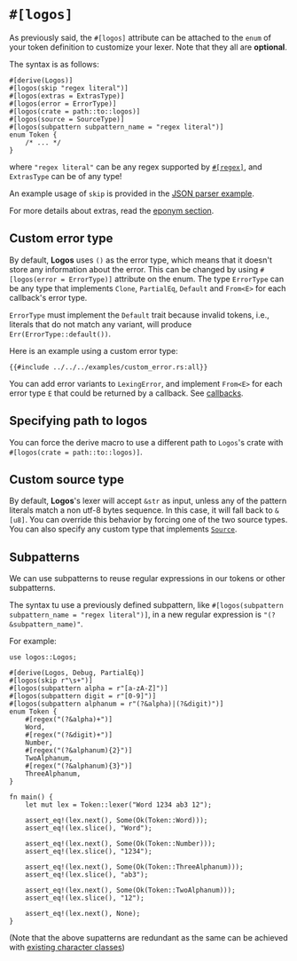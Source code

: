 # `#[logos]`

As previously said, the `#[logos]` attribute can be attached to the `enum`
of your token definition to customize your lexer. Note that they all are
**optional**.

The syntax is as follows:

```rust,no_run,no_playground
#[derive(Logos)]
#[logos(skip "regex literal")]
#[logos(extras = ExtrasType)]
#[logos(error = ErrorType)]
#[logos(crate = path::to::logos)]
#[logos(source = SourceType)]
#[logos(subpattern subpattern_name = "regex literal")]
enum Token {
    /* ... */
}
```

where `"regex literal"` can be any regex supported by
[`#[regex]`](../common-regex.md), and `ExtrasType` can be of any type!

An example usage of `skip` is provided in the [JSON parser example](../examples/json.md).

For more details about extras, read the [eponym section](../extras.md).

## Custom error type

By default, **Logos** uses `()` as the error type, which means that it
doesn't store any information about the error.
This can be changed by using `#[logos(error = ErrorType)]` attribute on the enum.
The type `ErrorType` can be any type that implements `Clone`, `PartialEq`,
`Default` and `From<E>` for each callback's error type.

`ErrorType` must implement the `Default` trait because invalid tokens, i.e.,
literals that do not match any variant, will produce `Err(ErrorType::default())`.

Here is an example using a custom error type:

```rust,no_run,noplayground
{{#include ../../../examples/custom_error.rs:all}}
```

You can add error variants to `LexingError`,
and implement `From<E>` for each error type `E` that could
be returned by a callback. See [callbacks](../callbacks.md).

## Specifying path to logos

You can force the derive macro to use a different path to `Logos`'s crate
with `#[logos(crate = path::to::logos)]`.

## Custom source type

By default, **Logos**'s lexer will accept `&str` as input, unless any of the
pattern literals match a non utf-8 bytes sequence. In this case, it will fall
back to `&[u8]`. You can override this behavior by forcing one of the two
source types. You can also specify any custom type that implements
[`Source`](https://docs.rs/logos/latest/logos/source/trait.Source.html).

## Subpatterns

We can use subpatterns to reuse regular expressions in our tokens or other subpatterns.

The syntax tu use a previously defined subpattern, like `#[logos(subpattern subpattern_name = "regex literal")]`,
in a new regular expression is `"(?&subpattern_name)"`.

For example:

```rust,no_run,noplayground
use logos::Logos;

#[derive(Logos, Debug, PartialEq)]
#[logos(skip r"\s+")]
#[logos(subpattern alpha = r"[a-zA-Z]")]
#[logos(subpattern digit = r"[0-9]")]
#[logos(subpattern alphanum = r"(?&alpha)|(?&digit)")]
enum Token {
    #[regex("(?&alpha)+")]
    Word,
    #[regex("(?&digit)+")]
    Number,
    #[regex("(?&alphanum){2}")]
    TwoAlphanum,
    #[regex("(?&alphanum){3}")]
    ThreeAlphanum,
}

fn main() {
    let mut lex = Token::lexer("Word 1234 ab3 12");

    assert_eq!(lex.next(), Some(Ok(Token::Word)));
    assert_eq!(lex.slice(), "Word");

    assert_eq!(lex.next(), Some(Ok(Token::Number)));
    assert_eq!(lex.slice(), "1234");

    assert_eq!(lex.next(), Some(Ok(Token::ThreeAlphanum)));
    assert_eq!(lex.slice(), "ab3");

    assert_eq!(lex.next(), Some(Ok(Token::TwoAlphanum)));
    assert_eq!(lex.slice(), "12");

    assert_eq!(lex.next(), None);
}
```

(Note that the above supatterns are redundant as the same can be achieved with [existing character classes](https://docs.rs/regex/latest/regex/#ascii-character-classes))
